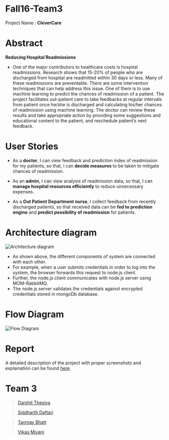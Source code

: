 Fall16-Team3
============

Project Name : <b>CleverCare</b>

Abstract
========
<b>Reducing Hospital Readmissions</b>
* One of the major contributors to healthcare costs is hospital readmissions. Research shows that 15-20% of people who are discharged from hospital are readmitted within 30 days or less. Many of these readmissions are preventable. There are some intervention techniques that can help address this issue. One of them is to use machine learning to predict the chances of readmission of a patient. The project facilitates out-patient care to take feedbacks at regular intervals from patient once he/she is discharged and calculating his/her chances of readmission using machine learning. The doctor can review these results and take appropriate action by providing some suggestions and educational content to the patient, and reschedule patient’s next feedback.


User Stories
============

* As a <b>doctor</b>, I can view feedback and prediction index of readmission for my patients,
  so that, I can <b>decide measures</b> to be taken to mitigate chances of readmission.

* As an <b>admin</b>, I can view analysis of readmission data,
  so that, I can <b>manage hospital resources efficiently</b> to reduce unnecessary expenses.

* As a <b>Out Patient Department nurse</b>, I collect feedback from recently discharged patients,
  so that received data can be <b>fed to prediction engine</b> and <b>predict possibility of readmission</b> for patients.
	

Architecture diagram
====================
![Architecture diagram](https://github.com/SJSU272Lab/Fall16-Team3/blob/master/Artifacts/272_architecture_diagram.png)
	
* As shown above, the different components of system are connected with each other. 
* For example, when a user submits credentials in order to log into the system, the browser forwards this request to node.js client. 
* Further, the node.js client communicates with node.js server using MOM-RabbitMQ. 
* The node.js server validates the credentials against encrypted credentials stored in mongoDb database.

Flow Diagram
============
![Flow Diagram](https://github.com/SJSU272Lab/Fall16-Team3/blob/master/Artifacts/272_flow_diagram.png)	

Report
======
A detailed description of the project with proper screenshots and explaination can be found [here](https://github.com/SJSU272Lab/Fall16-Team3/blob/master/Artifacts/CleverCare_team3_report.doc).
	

Team 3
======

> [Darshit Thesiya](https://github.com/dthesiya)

> [Siddharth Daftari](https://github.com/siddharthrdaftari)

> [Tanmay Bhatt](https://github.com/Tanmayb7)

> [Vikas Miyani](https://github.com/vikasmiyani)
	

